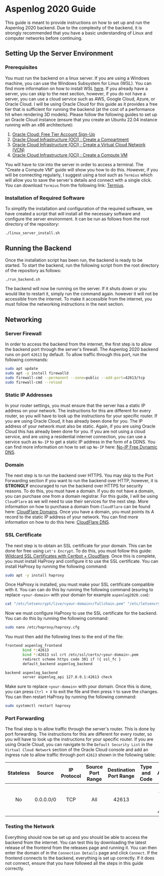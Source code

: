 # Aspenlog 2020 Guide
This guide is meant to provide instructions on how to set up and run the Aspenlog 2020 backend. Due to the complexity of
the backend, it is strongly recommended that you have a basic understanding of Linux and computer networks before
continuing.
## Setting Up the Server Environment
### Prerequisites
You must run the backend on a linux server. If you are using a Windows machine, you can use the Windows Subsystem for
Linux (WSL). You can find more information on how to install WSL 
[here](https://learn.microsoft.com/en-us/windows/wsl/install). If you already have a server, you can skip to the next
section, however, if you do not have a server, you can use a cloud service such as AWS, Google Cloud, Azure, or Oracle
Cloud. I will be using Oracle Cloud for this guide as it provides a free tier that is sufficient for running the 
backend (at the cost of a performance hit when rendering 3D models). Please follow the following guides to set up an
Oracle Cloud instance (ensure that you create an Ubuntu 22.04 instance running with an x86 architecture):
1. [Oracle Cloud: Free Tier Account Sign-Up](https://oracle-base.com/articles/vm/oracle-cloud-free-tier-account-sign-up#next-steps)
2. [Oracle Cloud Infrastructure (OCI) : Create a Compartment](https://oracle-base.com/articles/vm/oracle-cloud-infrastructure-oci-create-a-compartment)
3. [Oracle Cloud Infrastructure (OCI) : Create a Virtual Cloud Network (VCN)](https://oracle-base.com/articles/vm/oracle-cloud-infrastructure-oci-create-a-virtual-cloud-network-vcn)
4. [Oracle Cloud Infrastructure (OCI) : Create a Compute VM](https://oracle-base.com/articles/vm/oracle-cloud-infrastructure-oci-create-a-compute-vm)

You will have to `SSH` into the server in order to access a terminal. The "Create a Compute VM" guide will show you how
to do this. However, if you will be connecting regularly, I suggest using a tool such as `Termius` which will allow you
to save the server's details and connect with a single click. You can download `Termius` from the following link:
[Termius](https://termius.com/).

### Installation of Required Software
To simplify the installation and configuration of the required software, we have created a script that will install all
the necessary software and configure the server environment. It can be run as follows from the root directory of the
repository:

```bash
./linux_server_install.sh
```
## Running the Backend
Once the installation script has been run, the backend is ready to be started. To start the backend, run the following
script from the root directory of the repository as follows:

```bash
./run_backend.sh
```
The backend will now be running on the server. If it shuts down or you would like to restart it, simply run the command 
again. however it will not be accessible from the internet. To make it accessible from the internet, you must follow
the networking instructions in the next section.

## Networking
### Server Firewall
In order to access the backend from the internet, the first step is to allow the backend port through the server's
firewall. The Aspenlog 2020 backend runs on port `42613` by default. To allow traffic through this port, run the
following commands:

```bash
sudo apt update
sudo apt -y install firewalld
sudo firewall-cmd --permanent --zone=public --add-port=42613/tcp
sudo firewall-cmd --reload
```

### Static IP Addresses
In your router settings, you must ensure that the server has a static IP address on your network. The instructions for
this are different for every router, so you will have to look up the instructions for your specific router. If you are
using Oracle Cloud, it has already been done for you. The IP address of your network must also be static. Again, if you
are using Oracle Cloud this has already been done for you. If you are not using a cloud service, and are using a 
residential internet connection, you can use a service such as `No-IP` to get a static IP address in the form of a 
DDNS. You can find more information on how to set up `No-IP` here: 
[No-IP Free Dynamic DNS](https://www.noip.com/remote-access).

### Domain
The next step is to run the backend over HTTPS. You may skip to the Port Forwarding section if you want to run the
backend over HTTP, however, it is **STRONGLY** encouraged to run the backend over HTTPS for security reasons. To do 
this, you must have a domain. If you do not have a domain, you can purchase one from a domain registrar. For this guide,
I will be using `CloudFlare` as we will need to use their services for the next step. More information on how to
purchase a domain from `CloudFlare` can be found here: 
[CloudFlare Domains](https://www.cloudflare.com/en-ca/products/registrar/). Once you have a domain, you must points its
A record to the static IP address of your network. You can find more information on how to do this here:
[CloudFlare DNS](https://support.cloudflare.com/hc/en-us/articles/360019093151-Managing-DNS-records-in-Cloudflare).

### SSL Certificate
The next step is to obtain an SSL certificate for your domain. This can be done for free using `Let's Encrypt`. To do
this, you must follow this guide: 
[Wildcard SSL Certificates with Certbot + Cloudflare](https://labzilla.io/blog/cloudflare-certbot). Once this is
complete, you must install HaProxy and configure it to use the SSL certificate. You can install HaProxy by running the
following command:

```bash
sudo apt -y install haproxy
```

Once HaProxy is installed, you must make your SSL certificate compatible with it. You can can do this by running the
following command (esuring to replace `<your-domain>` with your domain for example `aspenlog2020.com`):

```bash
cat "/etc/letsencrypt/live/<your-domain>/fullchain.pem" "/etc/letsencrypt/live/<your-domain>/privkey.pem" > "/etc/ssl/certs/<your-domain>.pem"
```

Now we must configure HaProxy to use the SSL certificate for the backend. You can do this by running the following
command:

```bash
sudo nano /etc/haproxy/haproxy.cfg
```

You must then add the following lines to the end of the file:

```bash
frontend aspenlog_frontend
        bind *:42613
        bind *:42613 ssl crt /etc/ssl/certs/<your-domain>.pem
        redirect scheme https code 301 if !{ ssl_fc }
        default_backend aspenlog_backend

backend aspenlog_backend
        server aspenlog_api 127.0.0.1:42613 check
```

Make sure to replace `<your-domain>` with your domain. Once this is done, you can press `Ctrl + X` to exit the file and
then press `Y` to save the changes. You can then restart HaProxy by running the following command:

```bash
sudo systemctl restart haproxy
```

### Port Forwarding
The final step is to allow traffic through the server's router. This is done by port forwarding. The instructions for
this are different for every router, so you will have to look up the instructions for your specific router. If you are
using Oracle Cloud, you can navigate to the `Default Security List` in the `Virtual Cloud Network` section of the
Oracle Cloud console and add an ingress rule to allow traffic through port `42613` shown in the following table:

| **Stateless** | **Source** | **IP Protocol** | **Source Port Range** | **Destination Port Range** | **Type and Code** |          **Allows**          |  **Description** |
|:-------------:|:----------:|:---------------:|:---------------------:|:--------------------------:|:-----------------:|:----------------------------:|:----------------:|
|       No      |  0.0.0.0/0 |       TCP       |          All          |            42613           |                   | TCP traffic for ports: 42613 | Aspenlog Backend |

### Testing the Network
Everything should now be set up and you should be able to access the backend from the internet. You can test this by
downloading the latest release of the frontend from the releases page and running it. You can then enter the domain of
in the `Connection Details` page and click `Connect`. If the frontend connects to the backend, everything is set up
correctly. If it does not connect, ensure that you have followed all the steps in this guide correctly.